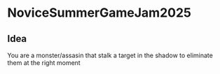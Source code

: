 # NoviceSummerGameJam2025

Idea
---

You are a monster/assasin that stalk a target in the shadow to eliminate them 
at the right moment
